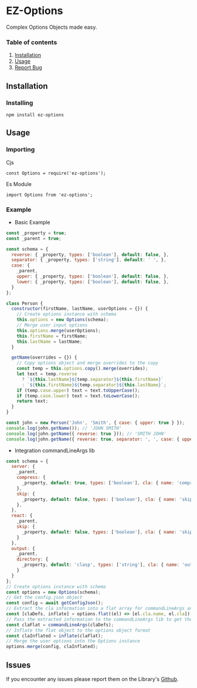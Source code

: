 # EZ-Options

Complex Options Objects made easy.

### Table of contents

1. [ Installation](#Install)
2. [ Usage](#usage)
3. [ Report Bug](#bugs)

<a name="Install"></a>

## Installation

### Installing

```
npm install ez-options
```
<a name="Install"></a>

## Usage

### Importing

Cjs

```
const Options = require('ez-options');
```

Es Module

```
import Options from 'ez-options';
```

### Example

- Basic Example

```javascript
const _property = true;
const _parent = true;

const schema = {
  reverse: { _property, types: ['boolean'], default: false, },
  separator: { _property, types: ['string'], default: ' ', },
  case: {
    _parent,
    upper: { _property, types: ['boolean'], default: false, },
    lower: { _property, types: ['boolean'], default: false, },
  }
};

class Person {
  constructor(firstName, lastName, userOptions = {}) {
    // Create options instance with schema
    this.options = new Options(schema);
    // Merge user input options
    this.options.merge(userOptions);
    this.firstName = firstName;
    this.lastName = lastName;
  }

  getName(overrides = {}) {
    // Copy options object and merge overrides to the copy
    const temp = this.options.copy().merge(overrides);
    let text = temp.reverse
      ? `${this.lastName}${temp.separator}${this.firstName}`
      : `${this.firstName}${temp.separator}${this.lastName}`;
    if (temp.case.upper) text = text.toUpperCase();
    if (temp.case.lower) text = text.toLowerCase();
    return text;
  }
}

const john = new Person('John', 'Smith', { case: { upper: true } });
console.log(john.getName()); // 'JOHN SMITH'
console.log(john.getName({ reverse: true })); // 'SMITH JOHN'
console.log(john.getName({ reverse: true, separator: ', ', case: { upper: false } })); // 'Smith, John'
```
- Integration commandLineArgs lib

```javascript
const schema = {
  server: {
    _parent,
    compress: {
      _property, default: true, types: ['boolean'], cla: { name: 'compress', type: Boolean, alias: 'c' }
    },
    skip: {
      _property, default: false, types: ['boolean'], cla: { name: 'skip-server', type: Boolean, alias: 's' }
    },
  },
  react: {
    _parent,
    skip: {
      _property, default: false, types: ['boolean'], cla: { name: 'skip-react', type: Boolean, alias: 'r' }
    }
  },
  output: {
    _parent,
    directory: {
      _property, default: 'clasp', types: ['string'], cla: { name: 'output-directory', type: String, alias: 'o' }
    }
  }
};
// Create options instance with schema
const options = new Options(schema);
// Get the config.json object
const config = await getConfigJson();
// Extract the cla information into a flat array for commandLineArgs and an inflate function
const [claDefs, inflate] = options.flat((el) => [el.cla.name, el.cla]);
// Pass the extracted information to the commandLineArgs lib to get the command input options
const claFlat = commandLineArgs(claDefs);
// Inflate the flat object to the options object format
const claInflated = inflate(claFlat);
// Merge the user options into the Options instance
options.merge(config, claInflated);
```

<a name="bugs"></a>

## Issues

If you encounter any issues please report them on the Library's [Github](https://github.com/JazzBrown1/options/issues).
